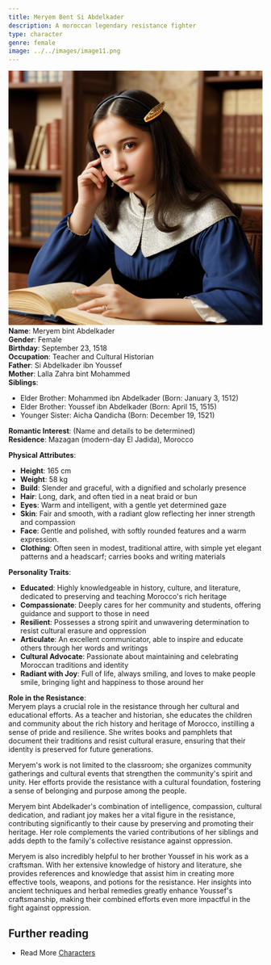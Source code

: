 ```yaml
---
title: Meryem Bent Si Abdelkader
description: A moroccan legendary resistance fighter
type: character
genre: female
image: ../../images/image11.png
---
```

![Meryem Bent Si Abdelkader](../../images/image11.png)
**Name**: Meryem bint Abdelkader  
**Gender**: Female  
**Birthday**: September 23, 1518  
**Occupation**: Teacher and Cultural Historian  
**Father**: Si Abdelkader ibn Youssef  
**Mother**: Lalla Zahra bint Mohammed  
**Siblings**: 
  - Elder Brother: Mohammed ibn Abdelkader (Born: January 3, 1512)
  - Elder Brother: Youssef ibn Abdelkader (Born: April 15, 1515)
  - Younger Sister: Aicha Qandicha (Born: December 19, 1521)

**Romantic Interest**: (Name and details to be determined)  
**Residence**: Mazagan (modern-day El Jadida), Morocco  

**Physical Attributes**:  
- **Height**: 165 cm  
- **Weight**: 58 kg  
- **Build**: Slender and graceful, with a dignified and scholarly presence  
- **Hair**: Long, dark, and often tied in a neat braid or bun  
- **Eyes**: Warm and intelligent, with a gentle yet determined gaze  
- **Skin**: Fair and smooth, with a radiant glow reflecting her inner strength and compassion  
- **Face**: Gentle and polished, with softly rounded features and a warm expression. 
- **Clothing**: Often seen in modest, traditional attire, with simple yet elegant patterns and a headscarf; carries books and writing materials

**Personality Traits**:  
- **Educated**: Highly knowledgeable in history, culture, and literature, dedicated to preserving and teaching Morocco's rich heritage  
- **Compassionate**: Deeply cares for her community and students, offering guidance and support to those in need  
- **Resilient**: Possesses a strong spirit and unwavering determination to resist cultural erasure and oppression  
- **Articulate**: An excellent communicator, able to inspire and educate others through her words and writings  
- **Cultural Advocate**: Passionate about maintaining and celebrating Moroccan traditions and identity  
- **Radiant with Joy**: Full of life, always smiling, and loves to make people smile, bringing light and happiness to those around her

**Role in the Resistance**:  
Meryem plays a crucial role in the resistance through her cultural and educational efforts. As a teacher and historian, she educates the children and community about the rich history and heritage of Morocco, instilling a sense of pride and resilience. She writes books and pamphlets that document their traditions and resist cultural erasure, ensuring that their identity is preserved for future generations.

Meryem's work is not limited to the classroom; she organizes community gatherings and cultural events that strengthen the community's spirit and unity. Her efforts provide the resistance with a cultural foundation, fostering a sense of belonging and purpose among the people.

Meryem bint Abdelkader's combination of intelligence, compassion, cultural dedication, and radiant joy makes her a vital figure in the resistance, contributing significantly to their cause by preserving and promoting their heritage. Her role complements the varied contributions of her siblings and adds depth to the family's collective resistance against oppression.

Meryem is also incredibly helpful to her brother Youssef in his work as a craftsman. With her extensive knowledge of history and literature, she provides references and knowledge that assist him in creating more effective tools, weapons, and potions for the resistance. Her insights into ancient techniques and herbal remedies greatly enhance Youssef's craftsmanship, making their combined efforts even more impactful in the fight against oppression.

## Further reading

- Read More [Characters](/characters/)